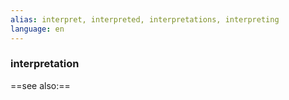 ```yaml
---
alias: interpret, interpreted, interpretations, interpreting
language: en
---
```

### interpretation
==see also:== 